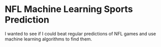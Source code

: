 # NFL Machine Learning Sports Prediction
I wanted to see if I could beat regular predictions of NFL games and use machine learning algorithms to find them. 
